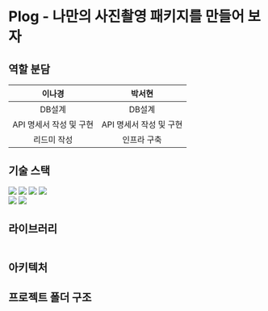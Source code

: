 # Plog - 나만의 사진촬영 패키지를 만들어 보자

## 역할 분담
|이나경|박서현|
|:---:|:---:|
|DB설계|DB설계|
|API 명세서 작성 및 구현|API 명세서 작성 및 구현|
|리드미 작성|인프라 구축|

## 기술 스택
<div>
  <img src="https://img.shields.io/badge/html5-E34F26?style=for-the-badge&logo=html5&logoColor=white"> 
  <img src="https://img.shields.io/badge/css-1572B6?style=for-the-badge&logo=css3&logoColor=white"> 
  <img src="https://img.shields.io/badge/javascript-F7DF1E?style=for-the-badge&logo=javascript&logoColor=black"> 
  <img src="https://img.shields.io/badge/github-181717?style=for-the-badge&logo=github&logoColor=white"/>
</div>
<div>
  <img src="https://img.shields.io/badge/react-61DAFB?style=for-the-badge&logo=react&logoColor=black">
  <img src="https://img.shields.io/badge/node.js-339933?style=for-the-badge&logo=Node.js&logoColor=white">
</div>

## 라이브러리
```

```

## 아키텍처

## 프로젝트 폴더 구조
```

```
